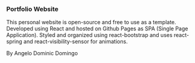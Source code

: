### Portfolio Website

This personal website is open-source and free to use as a template. Developed using React and hosted on Github Pages as SPA (Single Page Application).
Styled and organized using react-bootstrap and uses react-spring and react-visibility-sensor for animations. 

By Angelo Dominic Domingo
